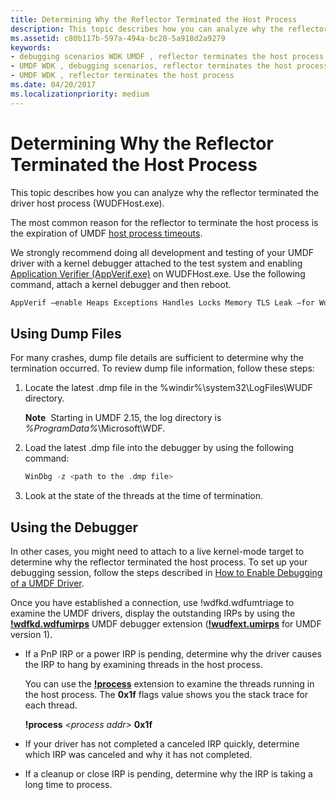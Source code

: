 ```yaml
---
title: Determining Why the Reflector Terminated the Host Process
description: This topic describes how you can analyze why the reflector terminated the driver host process (WUDFHost.exe).
ms.assetid: c80b117b-597a-494a-bc28-5a918d2a9279
keywords:
- debugging scenarios WDK UMDF , reflector terminates the host process
- UMDF WDK , debugging scenarios, reflector terminates the host process
- UMDF WDK , reflector terminates the host process
ms.date: 04/20/2017
ms.localizationpriority: medium
---
```


# Determining Why the Reflector Terminated the Host Process


This topic describes how you can analyze why the reflector terminated the driver host process (WUDFHost.exe).

The most common reason for the reflector to terminate the host process is the expiration of UMDF [host process timeouts](how-umdf-enforces-time-outs.md).

We strongly recommend doing all development and testing of your UMDF driver with a kernel debugger attached to the test system and enabling [Application Verifier (AppVerif.exe)](../debugger/debugger-download-tools.md) on WUDFHost.exe. Use the following command, attach a kernel debugger and then reboot.

```cpp
AppVerif –enable Heaps Exceptions Handles Locks Memory TLS Leak –for WudfHost.exe
```

## Using Dump Files


For many crashes, dump file details are sufficient to determine why the termination occurred. To review dump file information, follow these steps:

1.  Locate the latest .dmp file in the %windir%\\system32\\LogFiles\\WUDF directory.

    **Note**  Starting in UMDF 2.15, the log directory is *%ProgramData%*\\Microsoft\\WDF.

     

2.  Load the latest .dmp file into the debugger by using the following command:
    ```cpp
    WinDbg -z <path to the .dmp file>
    ```

3.  Look at the state of the threads at the time of termination.

## Using the Debugger


In other cases, you might need to attach to a live kernel-mode target to determine why the reflector terminated the host process. To set up your debugging session, follow the steps described in [How to Enable Debugging of a UMDF Driver](enabling-a-debugger.md#kd).

Once you have established a connection, use !wdfkd.wdfumtriage to examine the UMDF drivers, display the outstanding IRPs by using the [**!wdfkd.wdfumirps**](https://docs.microsoft.com/windows-hardware/drivers/debugger/-wdfkd-wdfumirps) UMDF debugger extension ([**!wudfext.umirps**](https://docs.microsoft.com/windows-hardware/drivers/debugger/-wudfext-umirps) for UMDF version 1).

-   If a PnP IRP or a power IRP is pending, determine why the driver causes the IRP to hang by examining threads in the host process.

    You can use the [**!process**](https://docs.microsoft.com/windows-hardware/drivers/debugger/-process) extension to examine the threads running in the host process. The **0x1f** flags value shows you the stack trace for each thread.

    **!process** *&lt;process addr&gt;* **0x1f**

-   If your driver has not completed a canceled IRP quickly, determine which IRP was canceled and why it has not completed.
-   If a cleanup or close IRP is pending, determine why the IRP is taking a long time to process.

 

 





